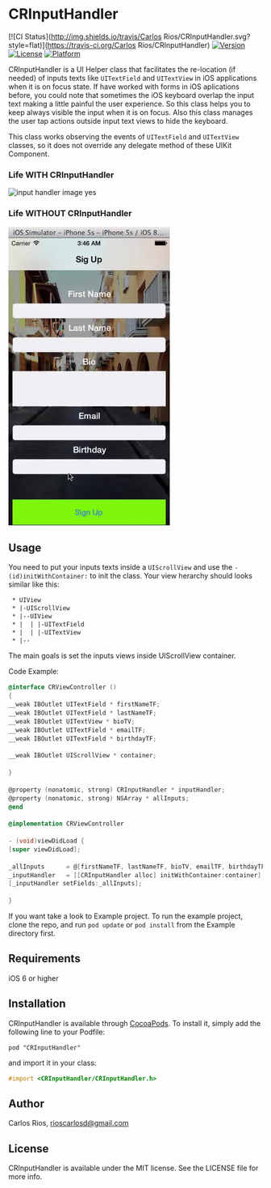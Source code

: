 # CRInputHandler

[![CI Status](http://img.shields.io/travis/Carlos Rios/CRInputHandler.svg?style=flat)](https://travis-ci.org/Carlos Rios/CRInputHandler)
[![Version](https://img.shields.io/cocoapods/v/CRInputHandler.svg?style=flat)](http://cocoadocs.org/docsets/CRInputHandler)
[![License](https://img.shields.io/cocoapods/l/CRInputHandler.svg?style=flat)](http://cocoadocs.org/docsets/CRInputHandler)
[![Platform](https://img.shields.io/cocoapods/p/CRInputHandler.svg?style=flat)](http://cocoadocs.org/docsets/CRInputHandler)

CRInputHandler is a UI Helper class that facilitates the re-location (if needed) of inputs texts like
`UITextField` and `UITextView` in iOS applications when it is on focus state. If have worked with forms in iOS
aplications before, you could note that sometimes the iOS keyboard overlap the 
input text making a little painful the user experience. So this
class helps you to keep always visible the input when it is on focus.
Also this class manages the user tap actions outside input text views to hide 
the keyboard.

This class works observing the events of `UITextField` and `UITextView` classes,
so it does not override any delegate method of these UIKit Component.

### Life WITH CRInputHandler
![input handler image yes](https://github.com/riosc/InputHandler/blob/master/Example/InputHandler/Images/YES.gif "Wit CRInputHandler")

### Life WITHOUT CRInputHandler
![input handler image not](https://github.com/riosc/InputHandler/blob/master/Example/InputHandler/Images/NOT.gif "Without CRInputHandler")


## Usage

You need to put your inputs texts inside a `UIScrollView` and use the `-(id)initWithContainer:`
to init the class. Your view herarchy should looks similar like this:

```
 * UIView
 * |-UIScrollView
 * |--UIView
 * |  | |-UITextField
 * |  | |-UITextView
 * |--

```

The main goals is set the inputs views inside UIScrollView container.

Code Example:
```Objective-C
@interface CRViewController ()
{
__weak IBOutlet UITextField * firstNameTF;
__weak IBOutlet UITextField * lastNameTF;
__weak IBOutlet UITextView * bioTV;
__weak IBOutlet UITextField * emailTF;
__weak IBOutlet UITextField * birthdayTF;

__weak IBOutlet UIScrollView * container;

}

@property (nonatomic, strong) CRInputHandler * inputHandler;
@property (nonatomic, strong) NSArray * allInputs;
@end

@implementation CRViewController

- (void)viewDidLoad {
[super viewDidLoad];

_allInputs      = @[firstNameTF, lastNameTF, bioTV, emailTF, birthdayTF];
_inputHandler   = [[CRInputHandler alloc] initWithContainer:container];
[_inputHandler setFields:_allInputs];

}
```
If you want take a look to Example project. To run the example project, 
clone the repo, and run `pod update` or `pod install` from the Example directory first.

## Requirements 

iOS 6 or higher

## Installation

CRInputHandler is available through [CocoaPods](http://cocoapods.org). To install
it, simply add the following line to your Podfile:

    pod "CRInputHandler"

and import it in your class:
```Objective-C
#import <CRInputHandler/CRInputHandler.h>
```

## Author

Carlos Rios, rioscarlosd@gmail.com

## License

CRInputHandler is available under the MIT license. See the LICENSE file for more info.

